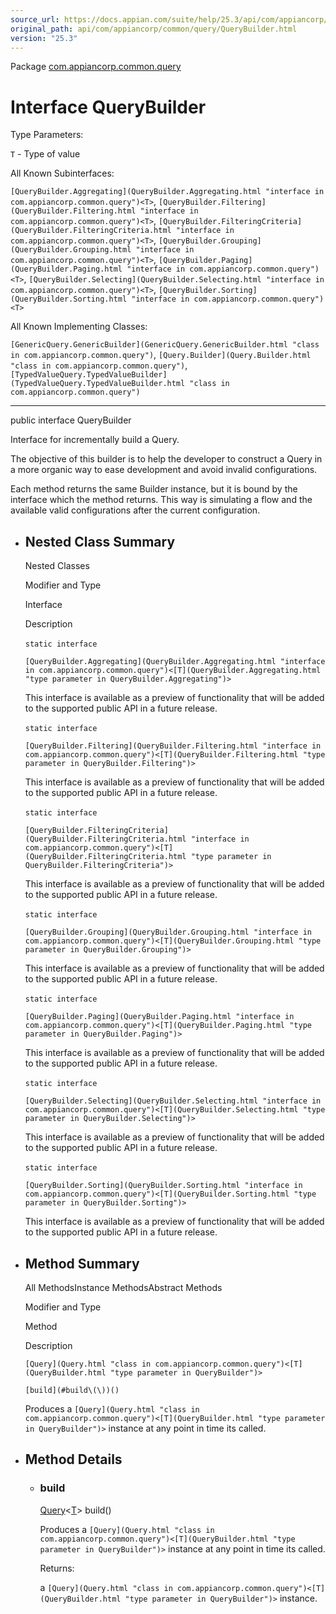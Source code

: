 ```yaml
---
source_url: https://docs.appian.com/suite/help/25.3/api/com/appiancorp/common/query/QueryBuilder.html
original_path: api/com/appiancorp/common/query/QueryBuilder.html
version: "25.3"
---
```


Package [com.appiancorp.common.query](package-summary.html)

# Interface QueryBuilder<T>

Type Parameters:

`T` - Type of value

All Known Subinterfaces:

`[QueryBuilder.Aggregating](QueryBuilder.Aggregating.html "interface in com.appiancorp.common.query")<T>`, `[QueryBuilder.Filtering](QueryBuilder.Filtering.html "interface in com.appiancorp.common.query")<T>`, `[QueryBuilder.FilteringCriteria](QueryBuilder.FilteringCriteria.html "interface in com.appiancorp.common.query")<T>`, `[QueryBuilder.Grouping](QueryBuilder.Grouping.html "interface in com.appiancorp.common.query")<T>`, `[QueryBuilder.Paging](QueryBuilder.Paging.html "interface in com.appiancorp.common.query")<T>`, `[QueryBuilder.Selecting](QueryBuilder.Selecting.html "interface in com.appiancorp.common.query")<T>`, `[QueryBuilder.Sorting](QueryBuilder.Sorting.html "interface in com.appiancorp.common.query")<T>`

All Known Implementing Classes:

`[GenericQuery.GenericBuilder](GenericQuery.GenericBuilder.html "class in com.appiancorp.common.query")`, `[Query.Builder](Query.Builder.html "class in com.appiancorp.common.query")`, `[TypedValueQuery.TypedValueBuilder](TypedValueQuery.TypedValueBuilder.html "class in com.appiancorp.common.query")`

* * *

public interface QueryBuilder<T>

Interface for incrementally build a Query.

The objective of this builder is to help the developer to construct a Query in a more organic way to ease development and avoid invalid configurations.

Each method returns the same Builder instance, but it is bound by the interface which the method returns. This way is simulating a flow and the available valid configurations after the current configuration.

-   ## Nested Class Summary

    Nested Classes

    Modifier and Type

    Interface

    Description

    `static interface` 

    `[QueryBuilder.Aggregating](QueryBuilder.Aggregating.html "interface in com.appiancorp.common.query")<[T](QueryBuilder.Aggregating.html "type parameter in QueryBuilder.Aggregating")>`

    This interface is available as a preview of functionality that will be added to the supported public API in a future release.

    `static interface` 

    `[QueryBuilder.Filtering](QueryBuilder.Filtering.html "interface in com.appiancorp.common.query")<[T](QueryBuilder.Filtering.html "type parameter in QueryBuilder.Filtering")>`

    This interface is available as a preview of functionality that will be added to the supported public API in a future release.

    `static interface` 

    `[QueryBuilder.FilteringCriteria](QueryBuilder.FilteringCriteria.html "interface in com.appiancorp.common.query")<[T](QueryBuilder.FilteringCriteria.html "type parameter in QueryBuilder.FilteringCriteria")>`

    This interface is available as a preview of functionality that will be added to the supported public API in a future release.

    `static interface` 

    `[QueryBuilder.Grouping](QueryBuilder.Grouping.html "interface in com.appiancorp.common.query")<[T](QueryBuilder.Grouping.html "type parameter in QueryBuilder.Grouping")>`

    This interface is available as a preview of functionality that will be added to the supported public API in a future release.

    `static interface` 

    `[QueryBuilder.Paging](QueryBuilder.Paging.html "interface in com.appiancorp.common.query")<[T](QueryBuilder.Paging.html "type parameter in QueryBuilder.Paging")>`

    This interface is available as a preview of functionality that will be added to the supported public API in a future release.

    `static interface` 

    `[QueryBuilder.Selecting](QueryBuilder.Selecting.html "interface in com.appiancorp.common.query")<[T](QueryBuilder.Selecting.html "type parameter in QueryBuilder.Selecting")>`

    This interface is available as a preview of functionality that will be added to the supported public API in a future release.

    `static interface` 

    `[QueryBuilder.Sorting](QueryBuilder.Sorting.html "interface in com.appiancorp.common.query")<[T](QueryBuilder.Sorting.html "type parameter in QueryBuilder.Sorting")>`

    This interface is available as a preview of functionality that will be added to the supported public API in a future release.

-   ## Method Summary

    All MethodsInstance MethodsAbstract Methods

    Modifier and Type

    Method

    Description

    `[Query](Query.html "class in com.appiancorp.common.query")<[T](QueryBuilder.html "type parameter in QueryBuilder")>`

    `[build](#build\(\))()`

    Produces a `[Query](Query.html "class in com.appiancorp.common.query")<[T](QueryBuilder.html "type parameter in QueryBuilder")>` instance at any point in time its called.

-   ## Method Details

    -   ### build

        [Query](Query.html "class in com.appiancorp.common.query")<[T](QueryBuilder.html "type parameter in QueryBuilder")\> build()

        Produces a `[Query](Query.html "class in com.appiancorp.common.query")<[T](QueryBuilder.html "type parameter in QueryBuilder")>` instance at any point in time its called.

        Returns:

        a `[Query](Query.html "class in com.appiancorp.common.query")<[T](QueryBuilder.html "type parameter in QueryBuilder")>` instance.